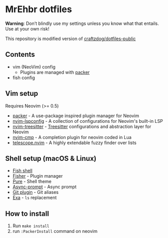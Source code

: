 # MrEhbr dotfiles

**Warning**: Don’t blindly use my settings unless you know what that entails. Use at your own risk!

This repository is modified version of [craftzdog/dotfiles-public](https://github.com/craftzdog/dotfiles-public)

## Contents

- vim (NeoVim) config
  - Plugins are managed with [packer](https://github.com/wbthomason/packer.nvim)
- fish config

## Vim setup

Requires Neovim (>= 0.5)

- [packer](https://github.com/wbthomason/packer.nvim) - A use-package inspired plugin manager for Neovim
- [nvim-lspconfig](https://github.com/neovim/nvim-lspconfig) - A collection of configurations for Neovim's built-in LSP
- [nvim-treesitter](https://github.com/nvim-treesitter/nvim-treesitter) - [Treesitter](https://github.com/tree-sitter/tree-sitter) configurations and abstraction layer for Neovim
- [nvim-cmp](https://github.com/hrsh7th/nvim-cmp) - A completion plugin for neovim coded in Lua
- [telescope.nvim](https://github.com/nvim-telescope/telescope.nvim) - A highly extendable fuzzy finder over lists

## Shell setup (macOS & Linux)

- [Fish shell](https://fishshell.com/)
- [Fisher](https://github.com/jorgebucaran/fisher) - Plugin manager
- [Pure](https://github.com/pure-fish/pure) - Shell theme
- [Async-prompt](https://github.com/acomagu/fish-async-prompt) - Async prompt
- [Git plugin](https://github.com/jhillyerd/plugin-git) - Git aliases
- [Exa](https://the.exa.website/) - `ls` replacement

## How to install

1. Run `make install`
2. run `:PackerInstall` command on neovim
